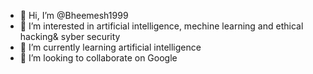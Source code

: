 - 👋 Hi, I’m @Bheemesh1999
- 👀 I’m interested in artificial intelligence, mechine learning and ethical hacking& syber security 
- 🌱 I’m currently learning artificial intelligence 
- 💞️ I’m looking to collaborate on Google

<!---
Bheemesh1999/Bheemesh1999 is a ✨ special ✨ repository because its `README.md` (this file) appears on your GitHub profile.
You can click the Preview link to take a look at your changes.
--->
